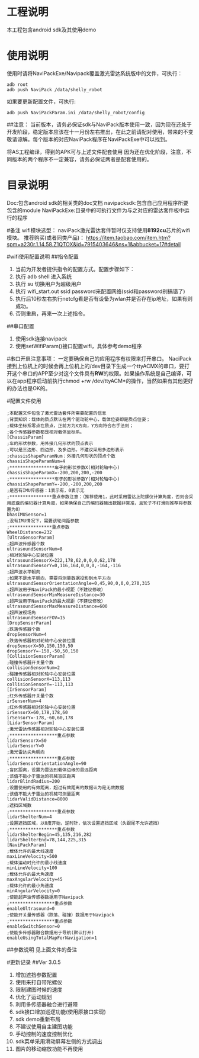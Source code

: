 # 工程说明
本工程包含android sdk及其使用demo

# 使用说明
使用时请将NaviPackExe/Navipack覆盖激光雷达系统版中的文件，可执行：

    adb root
    adb push NaviPack /data/shelly_robot
如果要更新配置文件，可执行:

    adb push NaviPackParam.ini /data/shelly_robot/config

##注意：
当前版本，请务必保证sdk与NaviPack版本使用一致，因为现在还处于开发阶段，稳定版本应该在十一月份左右推出，在此之前请配对使用，带来的不变敬请谅解。每个版本的对应NaviPack程序在NaviPackExe中可以找到。

将AS工程编译，得到的APK可与上述文件配套使用
因为还在优化阶段，注意，不同版本的两个程序不一定兼容，请务必保证两者是配套使用的。


# 目录说明
Doc:包含android sdk的相关类的doc文档
navipacksdk:包含自己应用程序所要包含的module
NaviPackExe:目录中的可执行文件为与之对应的雷达套件板中运行的程序

#备注
wifi模块选型：
naviPack激光雷达套件暂时仅支持使用**8192cu**芯片的wifi模块。
推荐购买(或者同类产品)：
https://item.taobao.com/item.htm?spm=a230r.1.14.58.Z1QTOX&id=7915403646&ns=1&abbucket=17#detail

#wifi使用配置说明
##指令配置

 1. 当前为开发者提供指令的配置方式。配置步骤如下：
 2. 执行 adb shell 进入系统
 3. 执行 su 切换用户为超级用户
 4. 执行 wifi_start.out ssid password来配置网络(ssid和password别搞错了)
 5. 执行后10秒左右执行netcfg看是否有设备为wlan并是否存在ip地址，如果有则成功。
 6. 否则重启，再来一次上述指令。

##串口配置

 1. 使用sdk连接navipack
 2. 使用setWifiParam()接口配置wifi，具体参考demo程序

#串口开启注意事项：
一定要确保自己的应用程序有权限来打开串口。
NaciPack接到上位机上的时候会再上位机上的/dev目录下生成一个ttyACMX的串口，要打开这个串口的APP至少对这个文件具有**RW**的权限。如果操作系统是自己编译，可以在app程序启动前执行chmod +rw /dev/ttyACM*的操作，当然如果有其他更好的办法也是OK的。

#配置文件使用

    ;本配置文件包含了激光雷达套件所需要配置的信息
    ;背景知识：载体的质点默认在两个驱动轮中心，载体位姿即是质点位姿；
    ;载体坐标系零点在质点，正前方为X方向，Y方向符合右手法则；
    ;各个传感器参数都是相对载体坐标系。
    [ChassisParam]
    ;车的形状参数，用外接几何形状的顶点表示
    ;可以是三边形、四边形，及多边形。不建议采用多边形表示
    ;chassisShapeParamNum：外接几何形状的顶点个数
    chassisShapeParamNum=4
    ;*****************车子的形状参数X(相对轮轴中心)
    chassisShapeParamX=-200,200,200,-200
    ;*****************车子的形状参数Y(相对轮轴中心)
    chassisShapeParamY=-200,-200,200,200
    ;是否有IMU传感器：1表示有，0表示无
    ;****************重点参数注意：（推荐使用1，此时采用雷达上陀螺仪计算角度，否则会采用底盘的编码器计算角度，如果确保自己的编码器输出数据非常准，且轮子不打滑则推荐将参数置为0）
    bhasIMUSensor=1
    ;没有IMU情况下，需要该轮间距参数
    ;****************重点参数
    WheelDistance=232
    [UltraSensorParam]
    ;超声波传感器个数
    ultrasoundSensorNum=8
    ;相对轮轴中心安装位置
    ultrasoundSensorX=222,178,62,0,0,0,62,178
    ultrasoundSensorY=0,116,164,0,0,0,-164,-116
    ;超声波水平朝向
    ;如果不是水平朝向，需要将测量数据投影到水平方向
    ultrasoundSensorOrientationAngle=0,45,90,0,0,0,270,315
    ;超声波用于NaviPack的最小视距（不建议修改）
    ultrasoundSensorMinMeasureDistance=30
    ;超声波用于NaviPack的最大视距（不建议修改）
    ultrasoundSensorMaxMeasureDistance=600
    ;超声波视场角
    ultrasoundSensorFOV=15
    [DropSensorParam]
    ;跌落传感器个数
    dropSensorNum=4
    ;跌落传感器相对轮轴中心安装位置
    dropSensorX=50,150,150,50
    dropSensorY=-150,-50,50,150
    [CollisionSensorParam]
    ;碰撞传感器开关量个数
    collisionSensorNum=2
    ;碰撞传感器相对轮轴中心安装位置
    collisionSensorX=113,113
    collisionSensorY=-113,113
    [IrSensorParam]
    ;红外传感器开关量个数
    irSensorNum=4
    ;红外传感器相对轮轴中心安装位置
    irSensorX=60,178,178,60
    irSensorY=-178,-60,60,178
    [LidarSensorParam]
    ;激光雷达传感器相对轮轴中心安装位置
    ;******************重点参数
    lidarSensorX=50
    lidarSensorY=0
    ;激光雷达尖角朝向
    ;******************重点参数
    lidarSensorOrientationAngle=90
    ;盲区距离，设置为雷达到载体边缘的最远距离
    ;该值不能小于雷达的机械盲区距离
    lidarBlindRadius=200
    ;设置使用的有效距离，超过有效距离的数据认为是无效数据
    ;该值不能大于雷达的机械可测量距离
    lidarValidDistance=8000
    ;遮挡区域数
    ;******************重点参数
    lidarShelterNum=4
    ;设置遮挡区域，以0度开始，逆时针，依次设置遮挡区域（头跟尾不允许遮挡）
    ;******************重点参数
    lidarShelterBegin=45,135,216,282
    lidarShelterEnd=78,144,225,315
    [NaviPackParam]
    ;载体允许的最大线速度
    maxLineVelocity=500
    ;载体运动时允许的最小线速度
    minLineVelocity=100
    ;载体允许的最大角速度
    maxAngularVelocity=45
    ;载体允许的最小角速度
    minAngularVelocity=0
    ;使能超声波传感器数据用于Navipack
    ;*****************重点参数
    enableUltrasound=0
    ;使能开关量传感器（跌落、碰撞）数据用于Navipack
    ;*****************重点参数
    enableSwitchSensor=0
    ;使能多传感器融合数据用于导航(默认打开)
    enableUsingTotalMapForNavigation=1


##参数说明
见上面文件的备注

    
#更新记录
##Ver 3.0.5

 1. 增加遮挡参数配置 
 2. 使用来打自带陀螺仪 
 3. 限制建图时候的速度
 4. 优化了运动规划
 5. 利用多传感器融合进行避障
 4. sdk接口增加巡逻功能(使用原接口实现)
 5. sdk demo重新布局 
 5. 不建议使用自主建图功能
 6. 手动控制的速度控制优化
 7. sdk菜单采用滑动屏幕左侧的方式调出
 8. 图片的移动缩放功能不再使用